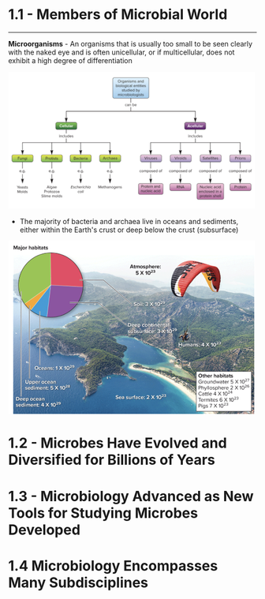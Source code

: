 
# 1.1 - Members of Microbial World

---
**Microorganisms** - An organisms that is usually too small to be seen clearly with the naked eye and is often unicellular, or if multicellular, does not exhibit a high degree of differentiation

<img src="/images/Pasted image 20250507113926.png" alt="Invoice preview" width="500">

- The majority of bacteria and archaea live in oceans and sediments, either within the Earth's crust or deep below the crust (subsurface)


<img src="/images/Pasted%20image%2020250507115158.png" alt="image" width="500">










# 1.2 - Microbes Have Evolved and Diversified for Billions of Years
# 1.3 - Microbiology Advanced as New Tools for Studying Microbes  Developed
# 1.4 Microbiology Encompasses Many Subdisciplines
